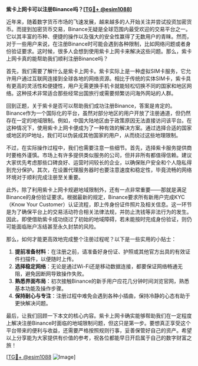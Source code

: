**紫卡上网卡可以注册Binance吗？[[TG💪+ @esim1088](https://t.me/s/esim1088)]**

近年来，随着数字货币市场的飞速发展，越来越多的人开始关注并尝试投资加密货币。而提到加密货币交易，Binance无疑是全球范围内最受欢迎的交易平台之一。它以其丰富的币种、便捷的操作以及强大的安全性赢得了无数用户的青睐。然而，对于一些用户来说，在注册Binance时可能会遇到各种限制，比如网络问题或者身份验证要求。这时候，很多人会想到使用紫卡上网卡来解决这些问题。那么，紫卡上网卡真的能帮助我们顺利注册Binance吗？

首先，我们需要了解什么是紫卡上网卡。紫卡实际上是一种虚拟SIM卡服务，它允许用户通过互联网连接到全球各地的网络资源。相比于传统的实体SIM卡，紫卡具有更高的灵活性和便捷性，用户无需更换手机卡就能轻松切换不同的国家和地区网络。这种技术非常适合那些经常出国旅行或需要频繁访问海外网站的人群。

回到正题，关于紫卡是否可以帮助我们成功注册Binance，答案是肯定的。Binance作为一个国际化的平台，虽然对部分地区的用户开放了注册通道，但仍然存在一定的地域限制。例如，中国大陆地区由于政策原因无法直接访问该平台。在这种情况下，使用紫卡上网卡便成为了一种有效的解决方案。通过选择合适的国家或地区的IP地址，我们可以伪装成其他国家的用户，从而绕过这些地理限制。

不过，在实际操作过程中，我们也需要注意一些细节。首先，选择紫卡服务提供商时要格外谨慎。市场上有许多提供类似服务的公司，但并非所有都值得信赖。建议大家优先考虑那些口碑良好、运营时间较长的企业，以确保账户安全和个人隐私得到充分保护。其次，在设置代理服务器时也要注意速度和稳定性，毕竟流畅的网络环境对于顺利完成注册至关重要。

此外，除了利用紫卡上网卡规避地域限制外，还有一点非常重要——那就是满足Binance的身份验证要求。根据最新的规定，Binance要求所有新用户完成KYC（Know Your Customer）认证流程，即上传身份证件照片及相关信息。这一环节是为了确保平台上的交易活动符合相关法律法规，并防止洗钱等非法行为的发生。因此，即使借助紫卡成功绕过了初始的地域障碍，若未能按时完成身份验证，则仍可能面临账户冻结甚至永久封禁的风险。

那么，如何才能更高效地完成整个注册过程呢？以下是一些实用的小贴士：

1. **提前准备材料**：在注册之前，请准备好身份证、护照或其他官方出具的有效证件扫描件，以便随时上传。
2. **选择稳定网络**：无论是通过Wi-Fi还是移动数据连接，都要保证网络畅通无阻，避免因断网导致操作失败。
3. **熟悉界面布局**：初次接触Binance的新手用户应花几分钟时间浏览官网，熟悉基本功能及操作步骤。
4. **保持耐心与专注**：注册过程中难免会遇到各种小插曲，保持冷静的心态有助于更快解决问题。

最后，让我们回顾一下本文的核心内容。紫卡上网卡确实能够帮助我们在一定程度上解决注册Binance时面临的地域限制问题，但这只是第一步。要想真正享受这个平台带来的便利与收益，还需要严格按照规则行事，妥善保管好自己的资产。希望以上分享能为大家提供有价值的参考，祝各位都能早日开启属于自己的数字财富之旅！

[[TG💪+ @esim1088](https://t.me/s/esim1088) ![Image](https://i.postimg.cc/4NQfJmqS/Snipaste-2025-05-13-00-14-12.png)]